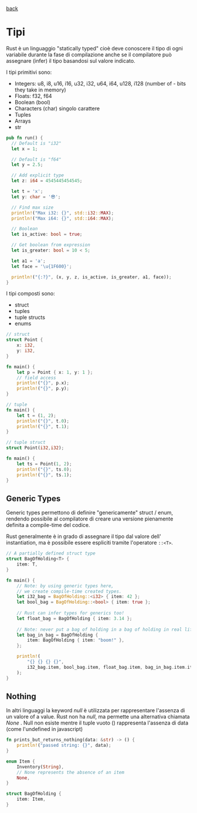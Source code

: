 [back](../README.md)

# Tipi

Rust è un linguaggio "statically typed" cioè deve conoscere il tipo di ogni variabile durante la fase di compilazione anche se il compilatore può assegnare (infer) il tipo basandosi sul valore indicato.

I tipi primitivi sono:
- Integers: u8, i8, u16, i16, u32, i32, u64, i64, u128, i128 (number of - bits they take in memory)
- Floats: f32, f64
- Boolean (bool)
- Characters (char) singolo carattere
- Tuples
- Arrays
- str


```rust
pub fn run() {
  // Default is "i32"
  let x = 1;

  // Default is "f64"
  let y = 2.5;

  // Add explicit type
  let z: i64 = 4545445454545;

  let t = 'x';
  let y: char = '😎';

  // Find max size
  println!("Max i32: {}", std::i32::MAX);
  println!("Max i64: {}", std::i64::MAX);

  // Boolean
  let is_active: bool = true;

  // Get boolean from expression
  let is_greater: bool = 10 < 5;

  let a1 = 'a';
  let face = '\u{1F600}';

  println!("{:?}", (x, y, z, is_active, is_greater, a1, face));
}
```


I tipi composti sono:
- struct
- tuples
- tuple structs
- enums

```rust
// struct
struct Point {
    x: i32,
    y: i32,
}

fn main() {
    let p = Point { x: 1, y: 1 };
    // field access
    println!("{}", p.x);
    println!("{}", p.y);
}

// tuple
fn main() {
    let t = (1, 2);
    println!("{}", t.0);
    println!("{}", t.1);
}

// tuple struct
struct Point(i32,i32);

fn main() {
    let ts = Point(1, 2);
    println!("{}", ts.0);
    println!("{}", ts.1);
}
```

## Generic Types
Generic types permettono di definire "genericamente" struct / enum, rendendo possibile al compilatore di creare una versione pienamente definita a compile-time del codice.

Rust generalmente è in grado di assegnare il tipo dal valore dell' instantiation, ma è possibile essere espliciti tramite l'operatore `::<T>`.

```rust
// A partially defined struct type
struct BagOfHolding<T> {
    item: T,
}

fn main() {
    // Note: by using generic types here, 
    // we create compile-time created types. 
    let i32_bag = BagOfHolding::<i32> { item: 42 };
    let bool_bag = BagOfHolding::<bool> { item: true };
    
    // Rust can infer types for generics too!
    let float_bag = BagOfHolding { item: 3.14 };
    
    // Note: never put a bag of holding in a bag of holding in real life
    let bag_in_bag = BagOfHolding {
        item: BagOfHolding { item: "boom!" },
    };

    println!(
        "{} {} {} {}",
        i32_bag.item, bool_bag.item, float_bag.item, bag_in_bag.item.item
    );
}
```

## Nothing
In altri linguaggi la keyword *null* è utilizzata per rappresentare l'assenza di un valore of a value. Rust non ha *null*, ma permette una alternativa chiamata *None* . Null non esiste mentre il tuple vuoto () rappresenta l'assenza di data (come l'undefined in javascript)

```rust
fn prints_but_returns_nothing(data: &str) -> () {
    println!("passed string: {}", data);
}

enum Item {
    Inventory(String),
    // None represents the absence of an item
    None,
}

struct BagOfHolding {
    item: Item,
}
```